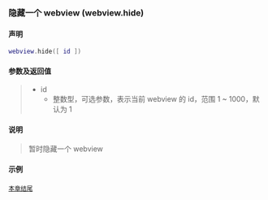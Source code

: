 ### 隐藏一个 webview (**webview\.hide**)


#### 声明
```lua
webview.hide([ id ])
```


#### 参数及返回值
> - id
>   - 整数型，可选参数，表示当前 webview 的 id，范围 1 ~ 1000，默认为 1


#### 说明
> 暂时隐藏一个 webview  


#### 示例  
[`本章结尾`](/Handbook/webview/samples.md)  

